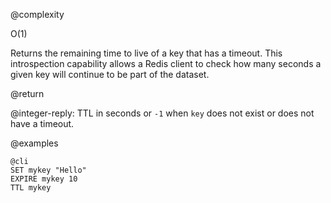 @complexity

O(1)


Returns the remaining time to live of a key that has a timeout.  This
introspection capability allows a Redis client to check how many seconds a
given key will continue to be part of the dataset.

@return

@integer-reply: TTL in seconds or `-1` when `key` does not exist or does not have a timeout.

@examples

    @cli
    SET mykey "Hello"
    EXPIRE mykey 10
    TTL mykey

